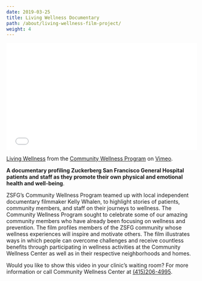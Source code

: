 ```yaml
---
date: 2019-03-25
title: Living Wellness Documentary
path: /about/living-wellness-film-project/
weight: 4
---
```


<iframe src="//player.vimeo.com/video/80499461" width="500" height="281" frameborder="0" allowfullscreen="allowfullscreen"></iframe>

[Living Wellness](http://vimeo.com/80499461 "Living Wellness") from the [Community Wellness Program](http://vimeo.com/communitywellnessprogram "Community Wellness Program") on [Vimeo](https://vimeo.com/).

**A documentary profiling Zuckerberg San Francisco General Hospital patients and staff as they promote their own physical and emotional health and well-being**.

ZSFG’s Community Wellness Program teamed up with local independent documentary filmmaker Kelly Whalen, to highlight stories of patients, community members, and staff on their journeys to wellness.  The Community Wellness Program sought to celebrate some of our amazing community members who have already been focusing on wellness and prevention.  The film profiles members of the ZSFG community whose wellness experiences will inspire and motivate others.  The film illustrates ways in which people can overcome challenges and receive countless benefits through participating in wellness activities at the Community Wellness Center as well as in their respective neighborhoods and homes.

Would you like to show this video in your clinic’s waiting room? For more information or call Community Wellness Center at [(415)206-4995](tel:+14152064995 "(415)206-4995").

